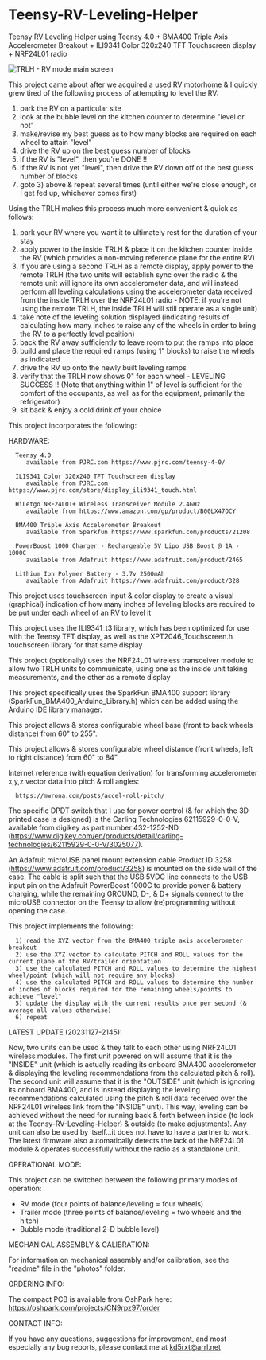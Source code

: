 # Teensy-RV-Leveling-Helper
Teensy RV Leveling Helper using Teensy 4.0 + BMA400 Triple Axis Accelerometer Breakout + ILI9341 Color 320x240 TFT Touchscreen display + NRF24L01 radio

![TRLH - RV mode main screen](https://github.com/mjculross/Teensy-RV-Leveling-Helper/assets/4277910/6b16b0c0-ed02-4666-bd05-db4aa8ab182b)

This project came about after we acquired a used RV motorhome & I quickly grew tired of the following process of attempting to level the RV:
   1) park the RV on a particular site
   2) look at the bubble level on the kitchen counter to determine "level or not"
   3) make/revise my best guess as to how many blocks are required on each wheel to attain "level"
   4) drive the RV up on the best guess number of blocks
   5) if the RV is "level", then you're DONE !!
   6) if the RV is not yet "level", then drive the RV down off of the best guess number of blocks
   7) goto 3) above & repeat several times (until either we're close enough, or I get fed up, whichever comes first)

Using the TRLH makes this process much more convenient & quick as follows:
   1) park your RV where you want it to ultimately rest for the duration of your stay
   2) apply power to the inside TRLH & place it on the kitchen counter inside the RV
      (which provides a non-moving reference plane for the entire RV)
   3) if you are using a second TRLH as a remote display, apply power to the remote TRLH
      (the two units will establish sync over the radio & the remote unit will ignore its
      own accelerometer data, and will instead perform all leveling calculations using
      the accelerometer data received from the inside TRLH over the NRF24L01 radio -
      NOTE: if you're not using the remote TRLH, the inside TRLH will still operate as a
      single unit)
   4) take note of the leveling solution displayed (indicating results of calculating
      how many inches to raise any of the wheels in order to bring the RV to a perfectly
      level position)
   5) back the RV away sufficiently to leave room to put the ramps into place
   6) build and place the required ramps (using 1" blocks) to raise the wheels as indicated
   7) drive the RV up onto the newly built leveling ramps
   8) verify that the TRLH now shows 0" for each wheel - LEVELING SUCCESS !! (Note that
      anything within 1" of level is sufficient for the comfort of the occupants, as
      well as for the equipment, primarily the refrigerator)
   9) sit back & enjoy a cold drink of your choice

This project incorporates the following:

   HARDWARE:

      Teensy 4.0
         available from PJRC.com https://www.pjrc.com/teensy-4-0/

      ILI9341 Color 320x240 TFT Touchscreen display
         available from PJRC.com https://www.pjrc.com/store/display_ili9341_touch.html

      HiLetgo NRF24L01+ Wireless Transceiver Module 2.4GHz
         available from https://www.amazon.com/gp/product/B00LX47OCY
  
      BMA400 Triple Axis Accelerometer Breakout
         available from Sparkfun https://www.sparkfun.com/products/21208

      PowerBoost 1000 Charger - Rechargeable 5V Lipo USB Boost @ 1A - 1000C
         available from Adafruit https://www.adafruit.com/product/2465
         
      Lithium Ion Polymer Battery - 3.7v 2500mAh
         available from Adafruit https://www.adafruit.com/product/328

   
   This project uses touchscreen input & color display to create a visual (graphical) indication of how many inches of leveling blocks are required to be put under each wheel of an RV to level it
  
   This project uses the ILI9341_t3 library, which has been optimized for use with the Teensy TFT display, as well as the XPT2046_Touchscreen.h touchscreen library for that same display

   This project (optionally) uses the NRF24L01 wireless transceiver module to allow two TRLH units to communicate, using one as the inside unit taking measurements, and the other as a remote display
   
   This project specifically uses the SparkFun BMA400 support library (SparkFun_BMA400_Arduino_Library.h) which can be added using the Arduino IDE library manager.

   This project allows & stores configurable wheel base (front to back wheels distance) from 60" to 255".

   This project allows & stores configurable wheel distance (front wheels, left to right distance) from 60" to 84".


   Internet reference (with equation derivation) for transforming accelerometer x,y,z vector data into pitch & roll angles:

      https://mwrona.com/posts/accel-roll-pitch/

   The specific DPDT switch that I use for power control (& for which the 3D printed case is designed) is the Carling Technologies 62115929-0-0-V, available from digikey as part number 432-1252-ND (https://www.digikey.com/en/products/detail/carling-technologies/62115929-0-0-V/3025077).

   An Adafruit microUSB panel mount extension cable Product ID 3258 (https://www.adafruit.com/product/3258) is mounted on the side wall of the case.  The cable is split such that the USB 5VDC line connects to the USB input pin on the Adafruit PowerBoost 1000C to provide power & battery charging, while the remaining GROUND, D-, & D+ signals connect to the microUSB connector on the Teensy to allow (re)programming without opening the case.

   This project implements the following:

      1) read the XYZ vector from the BMA400 triple axis accelerometer breakout
      2) use the XYZ vector to calculate PITCH and ROLL values for the current plane of the RV/trailer orientation
      3) use the calculated PITCH and ROLL values to determine the highest wheel/point (which will not require any blocks)
      4) use the calculated PITCH and ROLL values to determine the number of inches of blocks required for the remaining wheels/points to achieve "level"
      5) update the display with the current results once per second (& average all values otherwise)
      6) repeat


LATEST UPDATE (20231127-2145):

   Now, two units can be used & they talk to each other using NRF24L01 wireless modules.
   The first unit powered on will assume that it is the "INSIDE" unit (which is actually
   reading its onboard BMA400 accelerometer & displaying the leveling recommendations from
   the calculated pitch & roll).  The second unit will assume that it is the "OUTSIDE" unit
   (which is ignoring its onboard BMA400, and is instead displaying the leveling
   recommendations calculated using the pitch & roll data received over the NRF24L01
   wireless link from the "INSIDE" unit).  This way, leveling can be achieved without the
   need for running back & forth between inside (to look at the Teensy-RV-Leveling-Helper)
   & outside (to make adjustments).  Any unit can also be used by itself...it does not have
   to have a partner to work.  The latest firmware also automatically detects the lack of
   the NRF24L01 module & operates successfully without the radio as a standalone unit.

   
OPERATIONAL MODE:

   This project can be switched between the following primary modes of operation:
   - RV mode (four points of balance/leveling = four wheels)
   - Trailer mode (three points of balance/leveling = two wheels and the hitch)
   - Bubble mode (traditional 2-D bubble level)


MECHANICAL ASSEMBLY & CALIBRATION:

   For information on mechanical assembly and/or calibration, see the "readme" file in the "photos" folder.


ORDERING INFO:

   The compact PCB is available from OshPark here: https://oshpark.com/projects/CN9rpz97/order


CONTACT INFO:

If you have any questions, suggestions for improvement, and most especially any bug reports, please contact me at kd5rxt@arrl.net
